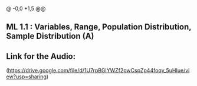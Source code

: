 @ -0,0 +1,5 @@
## ML 1.1 : Variables, Range, Population Distribution, Sample Distribution (A)

## Link for the Audio:

(https://drive.google.com/file/d/1U7rpBGlYWZf2pwCspZp44foqv_5uHIue/view?usp=sharing)
